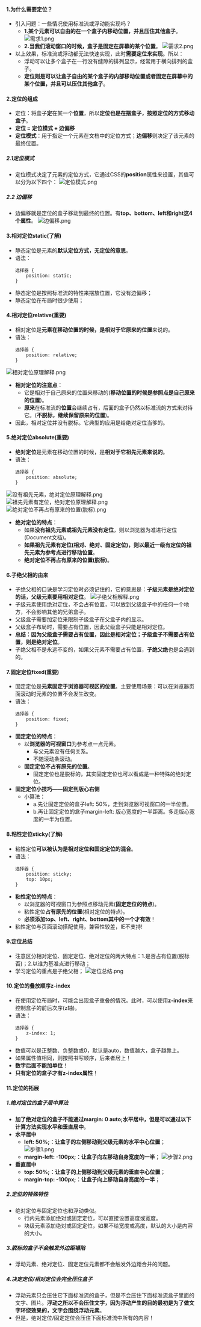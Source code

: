 #### 1.为什么需要定位？
- 引入问题：一些情况使用标准流或浮动能实现吗？
    - **1.某个元素可以自由的在一个盒子内移动位置，并且压住其他盒子**。
    ![需求1.png](https://upload-images.jianshu.io/upload_images/13407176-d1cffc4894c62121.png?imageMogr2/auto-orient/strip%7CimageView2/2/w/1240)
    - **2.当我们滚动窗口的时候，盒子是固定在屏幕的某个位置**。
    ![需求2.png](https://upload-images.jianshu.io/upload_images/13407176-33db114f009a962f.png?imageMogr2/auto-orient/strip%7CimageView2/2/w/1240)
- 以上效果，标准流或浮动都无法快速实现，此时**需要定位来实现**。所以：
    - 浮动可以让多个盒子在一行没有缝隙的排列显示，经常用于横向排列的盒子。
    - **定位则是可以让盒子自由的某个盒子的内部移动位置或者固定在屏幕中的某个位置，并且可以压住其他盒子**。
#### 2.定位的组成
- 定位：将盒子**定**在某一个**位置**，所以**定位也是在摆盒子，按照定位的方式移动盒子**。
- **定位 = 定位模式 + 边偏移**
- **定位模式**：用于指定一个元素在文档中的定位方式；**边偏移**则决定了该元素的最终位置。
##### 2.1定位模式
- 定位模式决定了元素的定位方式，它通过CSS的**position**属性来设置，其值可以分为以下四个：
![定位模式.png](https://upload-images.jianshu.io/upload_images/13407176-0c57ab790101efe2.png?imageMogr2/auto-orient/strip%7CimageView2/2/w/1240)
##### 2.2 边偏移
- 边偏移就是定位的盒子移动到最终的位置。有**top、bottom、left和right这4个属性**。
![边偏移.png](https://upload-images.jianshu.io/upload_images/13407176-e8acc66b3caa7f48.png?imageMogr2/auto-orient/strip%7CimageView2/2/w/1240)
#### 3.相对定位static(了解)
- 静态定位是元素的**默认定位方式，无定位的意思**。
- 语法：
    ```
    选择器 {
        position: static;
    }
    ```
- 静态定位是按照标准流的特性来摆放位置，它没有边偏移；
- 静态定位在布局时很少使用；
#### 4.相对定位relative(重要)
- 相对定位是**元素在移动位置的时候，是相对于它原来的位置**来说的。
- 语法：
    ```
    选择器 {
        position: relative;
    }
    ```
![相对定位原理解释.png](https://upload-images.jianshu.io/upload_images/13407176-03d53e605e7f19a4.png?imageMogr2/auto-orient/strip%7CimageView2/2/w/1240)
- **相对定位的注意点**：
    - 它是相对于自己原来的位置来移动的(**移动位置的时候是参照点是自己原来的位置**)。 
    - **原来**在标准流的**位置**会继续占有，后面的盒子仍然以标准流的方式来对待它。(**不脱标，继续保留原来的位置**)。
- 因此，相对定位并没有脱标。它典型的应用是给绝对定位当爹的。
#### 5.绝对定位absolute(重要)
- **绝对定位**是元素在移动位置的时候，是**相对于它祖先元素来说的**。
- 语法：
    ```
    选择器 {
        position: absolute;
    }
    ```
![没有祖先元素，绝对定位原理解释.png](https://upload-images.jianshu.io/upload_images/13407176-773bb910a313ce51.png?imageMogr2/auto-orient/strip%7CimageView2/2/w/1240)
![祖先元素有定位，绝对定位原理解释.png](https://upload-images.jianshu.io/upload_images/13407176-08882341bbd60086.png?imageMogr2/auto-orient/strip%7CimageView2/2/w/1240)
![绝对定位不再占有原来的位置(脱标).png](https://upload-images.jianshu.io/upload_images/13407176-3903223d9c167332.png?imageMogr2/auto-orient/strip%7CimageView2/2/w/1240)
- **绝对定位的特点**：
    - 如果**没有祖先元素或祖先元素没有定位**，则以浏览器为准进行定位(Document文档)。
    - **如果祖先元素有定位(相对、绝对、固定定位)，则以最近一级有定位的祖先元素为参考点进行移动位置**。
    - **绝对定位不再占有原来的位置(脱标)**。
#### 6.子绝父相的由来
- 子绝父相的口诀是学习定位时必须记住的，它的意思是：**子级元素是绝对定位的话，父级元素要用相对定位**。
![子绝父相解释.png](https://upload-images.jianshu.io/upload_images/13407176-67cbaa8b90aa0da2.png?imageMogr2/auto-orient/strip%7CimageView2/2/w/1240)
- 子级元素使用绝对定位，不会占有位置，可以放到父级盒子中的任何一个地方，不会影响其他的兄弟盒子。
- 父级盒子需要加定位来限制子级盒子在父盒子内的显示。
- 父级盒子布局时，需要占有位置，因此父级盒子只能是相对定位。
- **总结：因为父级盒子需要占有位置，因此是相对定位；子级盒子不需要占有位置，则是绝对定位**。
- 子绝父相不是永远不变的，如果父元素不需要占有位置，**子绝父绝**也是会遇到的。
#### 7.固定定位fixed(重要)
- 固定定位是**元素固定于浏览器可视区的位置**。主要使用场景：可以在浏览器页面滚动时元素的位置不会发生改变。
- 语法：
    ```
    选择器 {
        position: fixed;
    }
    ```
- **固定定位的特点**：
    - 以**浏览器的可视窗口**为参考点一点元素。
        - 与父元素没有任何关系。
        - 不随滚动条滚动。
    - **固定定位不占有原先的位置**。
        - 固定定位也是脱标的，其实固定定位也可以看成是一种特殊的绝对定位。
- **固定定位小技巧——固定到版心右侧**
    - 小算法：
        - a.先让固定定位的盒子left: 50%，走到浏览器可视窗口的一半位置。
        - b.再让固定定位的盒子margin-left: 版心宽度的一半距离。多走版心宽度的一半为位置。
#### 8.粘性定位sticky(了解)
- 粘性定位**可以被认为是相对定位和固定定位的混合**。
- 语法：
    ```
    选择器 {
        position: sticky;
        top: 10px;
    }
    ```
- **粘性定位的特点**：
    - 以浏览器的可视窗口为参照点移动元素(**固定定位的特点**)。
    - 粘性定位**占有原先的位置**(相对定位的特点)。
    - **必须添加top、left、right、bottom其中的一个才有效**！
- 粘性定位与页面滚动搭配使用，兼容性较差，IE不支持!
#### 9.定位总结
- 注意区分相对定位、固定定位、绝对定位的两大特点：1.是否占有位置(脱标否)；2.以谁为基准点进行移动；
- 学习定位的重点是子绝父相；
![定位总结.png](https://upload-images.jianshu.io/upload_images/13407176-461ab1498c696248.png?imageMogr2/auto-orient/strip%7CimageView2/2/w/1240)
#### 10.定位的叠放顺序z-index
- 在使用定位布局时，可能会出现盒子重叠的情况。此时，可以使用**z-index**来控制盒子的前后次序(z轴)。
- 语法：
    ```
    选择器 {
        z-index: 1;
    }
    ```
- 数值可以是正整数、负整数或0，默认是auto，数值越大，盒子越靠上。
- 如果属性值相同，则按照书写顺序，后来者居上！
- **数字后面不能加单位**！
- **只有定位的盒子才有z-index属性**！
#### 11.定位的拓展
##### 1.绝对定位的盒子居中算法
- **加了绝对定位的盒子不能通过margin: 0 auto;水平居中，但是可以通过以下计算方法实现水平和垂直居中**。
- **水平居中**    
    - **left: 50%;：让盒子的左侧移动到父级元素的水平中心位置**；
![步骤1.png](https://upload-images.jianshu.io/upload_images/13407176-ed0c83bdc6c0d877.png?imageMogr2/auto-orient/strip%7CimageView2/2/w/1240)
    - **margin-left: -100px;：让盒子向左移动自身宽度的一半**；
![步骤2.png](https://upload-images.jianshu.io/upload_images/13407176-4c5bdb172c8fa1ea.png?imageMogr2/auto-orient/strip%7CimageView2/2/w/1240)
- **垂直居中** 
    - **top: 50%;：让盒子的上侧移动到父级元素的垂直中心位置**； 
    - **margin-top: -100px;：让盒子向上移动自身高度的一半**；
##### 2.定位的特殊特性
- 绝对定位与固定定位也和浮动类似。
    - 行内元素添加绝对或固定定位，可以直接设置高度或宽度。
    - 块级元素添加绝对或固定定位，如果不给宽度或高度，默认的大小是内容的大小。
##### 3.脱标的盒子不会触发外边距塌陷
- 浮动元素、绝对定位、固定定位元素都不会触发外边距合并的问题。
##### 4.决定定位/相对定位会完全压住盒子
- 浮动元素只会压住它下面标准流的盒子，但是不会压住下面标准流盒子里面的文字、图片。**浮动之所以不会压住文字，因为浮动产生的目的最初是为了做文字环绕效果的，文字会围绕浮动元素**。
- 但是，绝对定位/固定定位会压住下面标准流中所有的内容！
